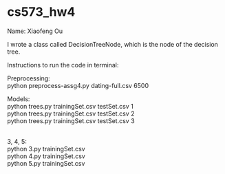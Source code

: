 # cs573_hw4

Name: Xiaofeng Ou <br />

I wrote a class called DecisionTreeNode, which is the node of the decision tree.


Instructions to run the code in terminal:<br />

Preprocessing:<br /> python preprocess-assg4.py dating-full.csv 6500
 <br />


Models: <br /> python trees.py trainingSet.csv testSet.csv 1 <br />
         python trees.py trainingSet.csv testSet.csv 2 <br />
           python trees.py trainingSet.csv testSet.csv 3 <br /><br />
           
      
3, 4, 5: <br />
            python 3.py trainingSet.csv<br />
            python 4.py trainingSet.csv<br />
python 5.py trainingSet.csv<br />


